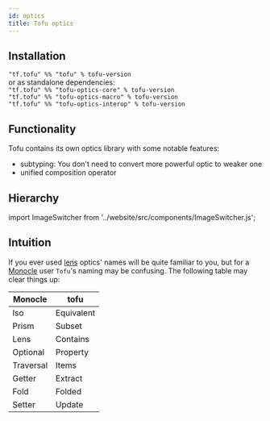 ```yaml
---
id: optics
title: Tofu optics
---
```


## Installation
`"tf.tofu" %% "tofu" % tofu-version`  
or as standalone dependencies:   
`"tf.tofu" %% "tofu-optics-core" % tofu-version`  
`"tf.tofu" %% "tofu-optics-macro" % tofu-version`  
`"tf.tofu" %% "tofu-optics-interop" % tofu-version`  
 
## Functionality
Tofu contains its own optics library with some notable features:
- subtyping: You don't need to convert more powerful optic to weaker one
- unified composition operator

Hierarchy
---------

import ImageSwitcher from '../website/src/components/ImageSwitcher.js';

<ImageSwitcher 
lightImageSrc="/docs_img/optics-hierarchy.svg"
darkImageSrc="/docs_img/optics-hierarchy-dark.svg"
imageHeight="700"/>

Intuition
---------

If you ever used [lens](https://github.com/ekmett/lens) optics' names will be quite familiar to you,
but for a [Monocle](https://github.com/julien-truffaut/Monocle) user `Tofu`'s naming may be confusing. The following table may clear things up:

| Monocle | tofu |
|---------|------|
| Iso | Equivalent |
| Prism | Subset |
| Lens | Contains |
| Optional | Property |
| Traversal | Items |
| Getter | Extract |
| Fold | Folded |
| Setter | Update |
